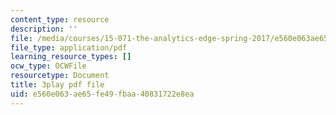 ```yaml
---
content_type: resource
description: ''
file: /media/courses/15-071-the-analytics-edge-spring-2017/e560e063ae65fe49fbaa40831722e8ea_12KzzzmaYrw.pdf
file_type: application/pdf
learning_resource_types: []
ocw_type: OCWFile
resourcetype: Document
title: 3play pdf file
uid: e560e063-ae65-fe49-fbaa-40831722e8ea
---
```


